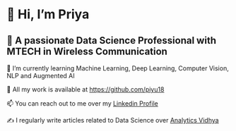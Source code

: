 # 👋 Hi, I’m Priya
 ## 👀 A passionate Data Science Professional with MTECH in Wireless Communication
 🌱 I’m currently learning Machine Learning, Deep Learning, Computer Vision, NLP and Augmented AI 
 
 💞️ All my work is available at https://github.com/piyu18
 
 📫 You can reach out to me over my [Linkedin Profile](https://linkedin.com/in/priya-singh1803)
 
 ✍️ I regularly write articles related to Data Science over [Analytics Vidhya](https://www.analyticsvidhya.com/blog/author/priya203/)
 
  
<!---
piyu18/piyu18 is a ✨ special ✨ repository because its `README.md` (this file) appears on your GitHub profile.
You can click the Preview link to take a look at your changes.
--->
